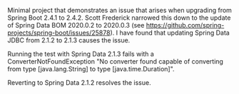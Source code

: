 Minimal project that demonstrates an issue that arises when upgrading from Spring Boot 2.4.1 to 2.4.2.
Scott Frederick narrowed this down to the update of Spring Data BOM 2020.0.2 to 2020.0.3 
(see https://github.com/spring-projects/spring-boot/issues/25878). I have found
that updating Spring Data JDBC from 2.1.2 to 2.1.3 causes the issue.

Running the test with Spring Data 2.1.3 fails with a ConverterNotFoundException
"No converter found capable of converting from type [java.lang.String] to type [java.time.Duration]".

Reverting to Spring Data 2.1.2 resolves the issue.